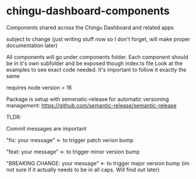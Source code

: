 # chingu-dashboard-components

Components shared across the Chingu Dashboard and related apps

subject to change (just writing stuff now so I don't forget, will make proper documentation later)

All components will go under components folder. Each component should be in it's own subfolder and be exposed though index.ts file
Look at the examples to see exact code needed. It's important to follow it exactly the same

requires node version > 16

Package is setup with semenatic-release for automatic versioning management: https://github.com/semantic-release/semantic-release

TLDR:

Commit messages are important

"fix: your message" <- to trigger patch verion bump

"feat: your message" <- to trigger minor version bump

"BREAKING CHANGE: your message" <- to trigger major version bump (im not sure if it actually needs to be in all caps. Will find out later)
